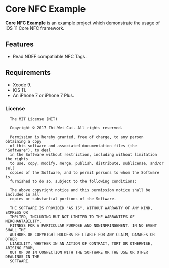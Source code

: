 # Core NFC Example

**Core NFC Example** is an example project which demonstrate the usage of iOS 11 Core NFC framework.

## Features

- Read NDEF compatiable NFC Tags.

## Requirements

- Xcode 9.
- iOS 11.
- An iPhone 7 or iPhone 7 Plus.

### License

```
  The MIT License (MIT)

  Copyright © 2017 Zhi-Wei Cai. All rights reserved.

  Permission is hereby granted, free of charge, to any person obtaining a copy
  of this software and associated documentation files (the "Software"), to deal
  in the Software without restriction, including without limitation the rights
  to use, copy, modify, merge, publish, distribute, sublicense, and/or sell
  copies of the Software, and to permit persons to whom the Software is
  furnished to do so, subject to the following conditions:

  The above copyright notice and this permission notice shall be included in all
  copies or substantial portions of the Software.

  THE SOFTWARE IS PROVIDED "AS IS", WITHOUT WARRANTY OF ANY KIND, EXPRESS OR
  IMPLIED, INCLUDING BUT NOT LIMITED TO THE WARRANTIES OF MERCHANTABILITY,
  FITNESS FOR A PARTICULAR PURPOSE AND NONINFRINGEMENT. IN NO EVENT SHALL THE
  AUTHORS OR COPYRIGHT HOLDERS BE LIABLE FOR ANY CLAIM, DAMAGES OR OTHER
  LIABILITY, WHETHER IN AN ACTION OF CONTRACT, TORT OR OTHERWISE, ARISING FROM,
  OUT OF OR IN CONNECTION WITH THE SOFTWARE OR THE USE OR OTHER DEALINGS IN THE
  SOFTWARE.
```
